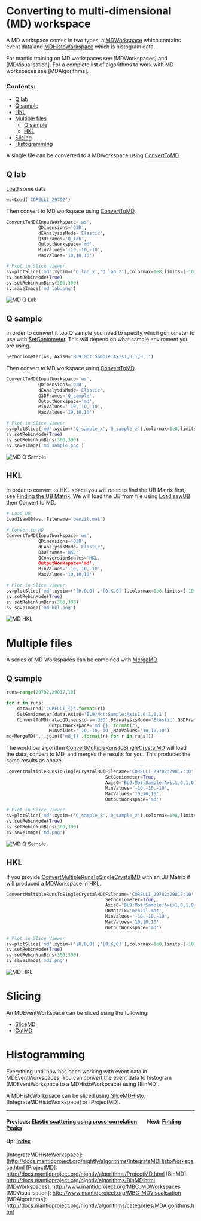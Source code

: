 # Converting to multi-dimensional (MD) workspace

A MD workspace comes in two types, a [MDWorkspace] which contains
event data and [MDHistoWorkspace] which is histogram data.

For mantid training on MD workspaces see [MDWorkspaces] and
[MDVisualisation]. For a complete list of algorithms to work with MD
workspaces see [MDAlgorithms].

### Contents:
* [Q lab](#q-lab)
* [Q sample](#q-sample)
* [HKL](#hkl)
* [Multiple files](#multiple-files)
  * [Q sample](#q-sample-1)
  * [HKL](#hkl-1)
* [Slicing](#slicing)
* [Histogramming](#histogramming)

A single file can be converted to a MDWorkspace using [ConvertToMD].

## Q lab

[Load] some data
```python
ws=Load('CORELLI_29792')
```

Then convert to MD workspace using [ConvertToMD].

```python
ConvertToMD(InputWorkspace='ws',
            QDimensions='Q3D',
            dEAnalysisMode='Elastic',
            Q3DFrames='Q_lab',
            OutputWorkspace='md',
            MinValues='-10,-10,-10',
            MaxValues='10,10,10')

# Plot in Slice Viewer
sv=plotSlice('md',xydim=('Q_lab_x','Q_lab_z'),colormax=1e8,limits=[-10,10,-10,10],colorscalelog=True)
sv.setRebinMode(True)
sv.setRebinNumBins(300,300)
sv.saveImage('md_lab.png')
```

![MD Q Lab](md_lab.png)

## Q sample

In order to comvert it too Q sample you need to specify which
goniometer to use with [SetGoniometer]. This will depend on what
sample enviroment you are using.

```python
SetGoniometer(ws, Axis0="BL9:Mot:Sample:Axis1,0,1,0,1")
```

Then convert to MD workspace using [ConvertToMD].

```python
ConvertToMD(InputWorkspace='ws',
            QDimensions='Q3D',
            dEAnalysisMode='Elastic',
            Q3DFrames='Q_sample',
            OutputWorkspace='md',
            MinValues='-10,-10,-10',
            MaxValues='10,10,10')

# Plot in Slice Viewer
sv=plotSlice('md',xydim=('Q_sample_x','Q_sample_z'),colormax=1e8,limits=[-10,10,-10,10],colorscalelog=True)
sv.setRebinMode(True)
sv.setRebinNumBins(300,300)
sv.saveImage('md_sample.png')
```

![MD Q Sample](md_sample.png)

## HKL

In order to convert to HKL space you will need to find the UB Matrix
first, see [Finding the UB Matrix](ub). We will load the UB from file
using [LoadIsawUB] then Convert to MD.

```python
# Load UB
LoadIsawUB(ws, Filename='benzil.mat')

# Conver to MD
ConvertToMD(InputWorkspace='ws',
            QDimensions='Q3D',
            dEAnalysisMode='Elastic',
            Q3DFrames='HKL',
            QConversionScales='HKL,
            OutputWorkspace='md',
            MinValues='-10,-10,-10',
            MaxValues='10,10,10')

# Plot in Slice Viewer
sv=plotSlice('md',xydim=('[H,0,0]','[0,K,0]'),colormax=1e8,limits=[-10,10,-10,10],colorscalelog=True)
sv.setRebinMode(True)
sv.setRebinNumBins(300,300)
sv.saveImage('md_hkl.png')
```

![MD HKL](md_hkl.png)


# Multiple files

A series of MD Workspaces can be combined with [MergeMD].

## Q sample

```python
runs=range(29782,29817,10)

for r in runs:
    data=Load('CORELLI_{}'.format(r))
    SetGoniometer(data,Axis0='BL9:Mot:Sample:Axis1,0,1,0,1')
    ConvertToMD(data,QDimensions='Q3D',DEanalysisMode='Elastic',Q3DFrames='Q_sample',
                OutputWorkspace='md_{}'.format(r),
                MinValues='-10,-10,-10',MaxValues='10,10,10')
md=MergeMD(','.join(['md_{}'.format(r) for r in runs]))
```

The workflow algorithm [ConvertMultipleRunsToSingleCrystalMD] will
load the data, convert to MD, and merges the results for you. This
produces the same results as above.

```python
ConvertMultipleRunsToSingleCrystalMD(Filename='CORELLI_29782:29817:10',
                                     SetGoniometer=True,
                                     Axis0="BL9:Mot:Sample:Axis1,0,1,0,1",
                                     MinValues='-10,-10,-10',
                                     MaxValues='10,10,10',
                                     OutputWorkspace='md')

# Plot in Slice Viewer
sv=plotSlice('md',xydim=('Q_sample_x','Q_sample_z'),colormax=1e8,limits=[-10,10,-10,10],colorscalelog=True)
sv.setRebinMode(True)
sv.setRebinNumBins(300,300)
sv.saveImage('md.png')
```

![MD Q Sample](md.png)

## HKL

If you provide [ConvertMultipleRunsToSingleCrystalMD] with an UB
Matrix if will produced a MDWorkspace in HKL.

```python
ConvertMultipleRunsToSingleCrystalMD(Filename='CORELLI_29782:29817:10',
                                     SetGoniometer=True,
                                     Axis0="BL9:Mot:Sample:Axis1,0,1,0,1",
                                     UBMatrix='benzil.mat',
                                     MinValues='-10,-10,-10',
                                     MaxValues='10,10,10',
                                     OutputWorkspace='md')

# Plot in Slice Viewer
sv=plotSlice('md',xydim=('[H,0,0]','[0,K,0]'),colormax=1e8,limits=[-10,10,-10,10],colorscalelog=True)
sv.setRebinMode(True)
sv.setRebinNumBins(300,300)
sv.saveImage('md2.png')
```

![MD HKL](md2.png)

# Slicing

An MDEventWorkspace can be sliced using the following:
* [SliceMD]
* [CutMD]


# Histogramming

Everything until now has been working with event data in
MDEventWorkspaces. You can convert the event data to histogram
(MDEventWorkspace to a MDHistoWorkpsace) using [BinMD].

A MDHistoWorkpsace can be sliced using [SliceMDHisto],
[IntegrateMDHistoWorkspace] or [ProjectMD].

* * *
#### Previous: [Elastic scattering using cross-correlation](cc) &nbsp;&nbsp;&nbsp;&nbsp;&nbsp;&nbsp; Next: [Finding Peaks](peaks)
#### Up: [Index](index)


[MDWorkspace]: http://docs.mantidproject.org/nightly/concepts/MDWorkspace.html
[MDHistoWorkspace]: http://docs.mantidproject.org/nightly/concepts/MDHistoWorkspace.html
[ConvertToMD]: http://docs.mantidproject.org/nightly/algorithms/ConvertToMD.html
[Load]: http://docs.mantidproject.org/nightly/algorithms/Load.html
[SetGoniometer]: http://docs.mantidproject.org/nightly/algorithms/SetGoniometer.html
[LoadIsawUB]: http://docs.mantidproject.org/nightly/algorithms/LoadIsawUB.html
[MergeMD]: http://docs.mantidproject.org/nightly/algorithms/MergeMD.html
[ConvertMultipleRunsToSingleCrystalMD]: http://docs.mantidproject.org/nightly/algorithms/ConvertMultipleRunsToSingleCrystalMD.html
[SliceMD]: http://docs.mantidproject.org/nightly/algorithms/SliceMD.html
[CutMD]: http://docs.mantidproject.org/nightly/algorithms/CutMD.html
[SliceMDHisto]: http://docs.mantidproject.org/nightly/algorithms/SliceMDHisto.html
[IntegrateMDHistoWorkspace]: (http://docs.mantidproject.org/nightly/algorithms/IntegrateMDHistoWorkspace.html
[ProjectMD]: http://docs.mantidproject.org/nightly/algorithms/ProjectMD.html
[BinMD]: http://docs.mantidproject.org/nightly/algorithms/BinMD.html
[MDWorkspaces]: http://www.mantidproject.org/MBC_MDWorkspaces
[MDVisualisation]: http://www.mantidproject.org/MBC_MDVisualisation
[MDAlgorithms]: http://docs.mantidproject.org/nightly/algorithms/categories/MDAlgorithms.html
